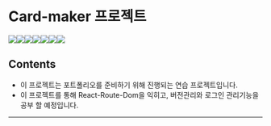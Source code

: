 # Card-maker 프로젝트

 <img src="https://img.shields.io/badge/HTML5-E34F26?style=flat-square&logo=HTML5&logoColor=black"/><img src="https://img.shields.io/badge/CSS3-1572B6?style=flat-square&logo=CSS3&logoColor=black"/><img src="https://img.shields.io/badge/JavaScript-F7DF1E?style=flat-square&logo=JavaScript&logoColor=black"/><img src="https://img.shields.io/badge/React-61DAFB?style=flat-square&logo=React&logoColor=black"/><img src="https://img.shields.io/badge/ReactRouter-CA4245?style=flat-square&logo=ReactRouter&logoColor=black"/><img src="https://img.shields.io/badge/PostCSS-DD3A0A?style=flat-square&logo=PostCSS&logoColor=black"/><img src="https://img.shields.io/badge/Netlify-00C7B7?style=flat-square&logo=Netlify&logoColor=black"/>

## Contents

+ 이 프로젝트는 포트폴리오를 준비하기 위해 진행되는 연습 프로젝트입니다.
+ 이 프로젝트를 통해 React-Route-Dom을 익히고, 버전관리와 로그인 관리기능을 공부 할 예정입니다.

-----------------

